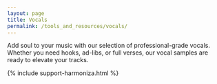 ```yaml
---
layout: page
title: Vocals
permalink: /tools_and_resources/vocals/
---
```


Add soul to your music with our selection of professional-grade vocals. Whether you need hooks, ad-libs, or full verses, our vocal samples are ready to elevate your tracks.

{% include support-harmoniza.html %}

